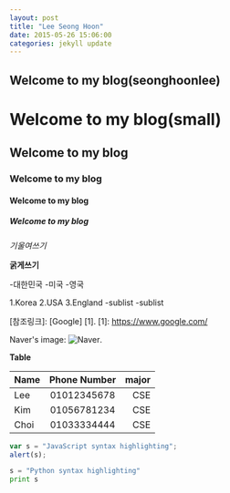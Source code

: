 ```yaml
---
layout: post
title: "Lee Seong Hoon"
date: 2015-05-26 15:06:00
categories: jekyll update
---
```


Welcome to my blog(seonghoonlee)
-------------------------------------

Welcome to my blog(small)
===============



## Welcome to my blog

### Welcome to my blog

#### Welcome to my blog

##### Welcome to my blog


*기울여쓰기*

**굵게쓰기**


-대한민국
-미국
-영국


1.Korea
2.USA
3.England
 -sublist
  -sublist


[인라인링크]: [Google](https://www.google.com/)

[참조링크]: [Google] [1].
[1]: https://www.google.com/


Naver's image:
![Naver](http://img.naver.net/static/www/u/2013/0731/nmms_224940510.gif).


**Table**

| Name | Phone Number | major |
| ---- |:------------:| -----:|
| Lee  | 01012345678  |  CSE  |
| Kim  | 01056781234  |  CSE  |
| Choi | 01033334444  |  CSE  |

```javaScript
var s = "JavaScript syntax highlighting";
alert(s);
```

```python
s = "Python syntax highlighting"
print s
```

